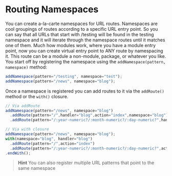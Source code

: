 # Routing Namespaces

You can create a-la-carte namespaces for URL routes. Namespaces are cool groupings of routes according to a specific URL entry point. So you can say that all URLs that start with /testing will be found in the testing namespace and it will iterate through the namespace routes until it matches one of them. Much how modules work, where you have a module entry point, now you can create virtual entry point to ANY route by namespacing it. This route can be a module a non-module, package, or whatever you like. You start off by registering the namespace using the `addNamespace(pattern, namespace)` method:

```javascript
addNamespace(pattern="/testing", namespace="test");
addNamespace(pattern="/news", namespace="blog");
```

Once a namespace is registered you can add routes to it via the `addRoute()` method or the `with()` closure.

```javascript
// Via addRoute
addNamespace(pattern="/news", namespace="blog")
  .addRoute(pattern="/",handler="blog",action="index",namespace="blog")
  .addRoute(pattern="/:year-numeric?/:month-numeric?/:day-numeric?",handler="blog",action="index",namespace="blog");

// Via with closure
addNamespace(pattern="/news", namespace="blog");
with(namespace="blog", handler="blog")
  .addRoute(pattern="/",action="index")
  .addRoute(pattern="/:year-numeric?/:month-numeric?/:day-numeric?",action="index");
.endWith();
```

> **Hint** You can also register multiple URL patterns that point to the same namespace

